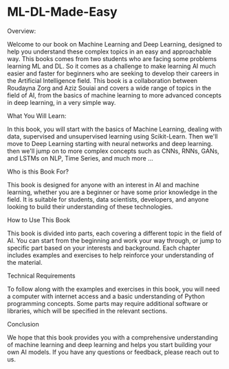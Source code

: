 # ML-DL-Made-Easy
Overview:

Welcome to our book on Machine Learning and Deep Learning, designed to help you understand these complex topics in an easy and approachable way. 
This books comes from two students who are facing some problems learning ML and DL. So it comes as a challenge to make learning AI much easier and faster
for beginners who are seeking to develop their careers in the Artificial Intelligence field. 
This book is a collaboration between Roudayna Zorg and Aziz Souiai and covers a wide range of topics in the field of AI, 
from the basics of machine learning to more advanced concepts in deep learning, in a very simple way.

What You Will Learn: 

In this book, you will start with the basics of Machine Learning, dealing with data, supervised and unsupervised learning using Scikit-Learn.
Then we'll move to Deep Learning starting with neural networks and deep learning. then we'll jump on to more complex concepts such as CNNs, RNNs,
GANs, and LSTMs on NLP, Time Series, and much more ... 

Who is this Book For?

This book is designed for anyone with an interest in AI and machine learning, whether you are a beginner or have some prior knowledge in the field. 
It is suitable for students, data scientists, developers, and anyone looking to build their understanding of these technologies.

How to Use This Book

This book is divided into parts, each covering a different topic in the field of AI. You can start from the beginning and work your way through, 
or jump to specific part based on your interests and background. Each chapter includes examples and exercises to help reinforce your understanding 
of the material.

Technical Requirements

To follow along with the examples and exercises in this book, you will need a computer with internet access and a basic understanding of 
Python programming concepts. Some parts may require additional software or libraries, which will be specified in the relevant sections.

Conclusion

We hope that this book provides you with a comprehensive understanding of machine learning and deep learning and helps you start building your 
own AI models. If you have any questions or feedback, please reach out to us.
